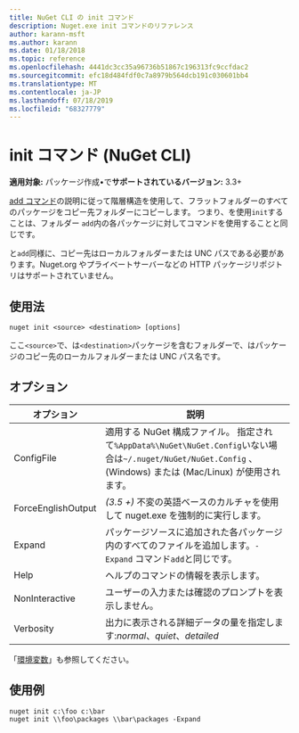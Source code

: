 ```yaml
---
title: NuGet CLI の init コマンド
description: Nuget.exe init コマンドのリファレンス
author: karann-msft
ms.author: karann
ms.date: 01/18/2018
ms.topic: reference
ms.openlocfilehash: 4441dc3cc35a96736b51867c196313fc9ccfdac2
ms.sourcegitcommit: efc18d484fdf0c7a8979b564dcb191c030601bb4
ms.translationtype: MT
ms.contentlocale: ja-JP
ms.lasthandoff: 07/18/2019
ms.locfileid: "68327779"
---
```

# <a name="init-command-nuget-cli"></a>init コマンド (NuGet CLI)

**適用対象:** パッケージ作成&bullet;で**サポートされているバージョン:** 3.3+

[add コマンド](cli-ref-add.md)の説明に従って階層構造を使用して、フラットフォルダーのすべてのパッケージをコピー先フォルダーにコピーします。 つまり、を使用`init`することは、フォルダー `add`内の各パッケージに対してコマンドを使用することと同じです。

と`add`同様に、コピー先はローカルフォルダーまたは UNC パスである必要があります。Nuget.org やプライベートサーバーなどの HTTP パッケージリポジトリはサポートされていません。

## <a name="usage"></a>使用法

```cli
nuget init <source> <destination> [options]
```

ここ`<source>`で、は`<destination>`パッケージを含むフォルダーで、はパッケージのコピー先のローカルフォルダーまたは UNC パス名です。

## <a name="options"></a>オプション

| オプション | 説明 |
| --- | --- |
| ConfigFile | 適用する NuGet 構成ファイル。 指定されて`%AppData%\NuGet\NuGet.Config`いない場合は`~/.nuget/NuGet/NuGet.Config` 、(Windows) または (Mac/Linux) が使用されます。|
| ForceEnglishOutput | *(3.5 +)* 不変の英語ベースのカルチャを使用して nuget.exe を強制的に実行します。 |
| Expand | パッケージソースに追加された各パッケージ内のすべてのファイルを追加します。`-Expand` コマンド`add`と同じです。 |
| Help | ヘルプのコマンドの情報を表示します。 |
| NonInteractive | ユーザーの入力または確認のプロンプトを表示しません。 |
| Verbosity | 出力に表示される詳細データの量を指定します:*normal*、*quiet*、*detailed* |

「[環境変数](cli-ref-environment-variables.md)」も参照してください。

## <a name="examples"></a>使用例

```cli
nuget init c:\foo c:\bar
nuget init \\foo\packages \\bar\packages -Expand
```
